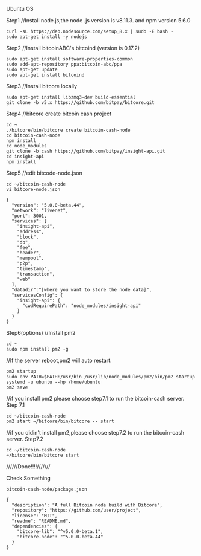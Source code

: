 Ubuntu OS

Step1
//Install node.js,the node .js version is v8.11.3. and npm version 5.6.0
```
curl -sL https://deb.nodesource.com/setup_8.x | sudo -E bash -
sudo apt-get install -y nodejs
```  

Step2
//Install bitcoinABC's bitcoind (version is 0.17.2)
``` 
sudo apt-get install software-properties-common
sudo add-apt-repository ppa:bitcoin-abc/ppa
sudo apt-get update
sudo apt-get install bitcoind
```  
Step3
//Install bitcore locally
```
sudo apt-get install libzmq3-dev build-essential
git clone -b v5.x https://github.com/bitpay/bitcore.git
```
Step4
//bitcore create bitcoin cash project
```
cd ~
./bitcore/bin/bitcore create bitcoin-cash-node
cd bitcoin-cash-node
npm install
cd node_modules
git clone -b cash https://github.com/bitpay/insight-api.git
cd insight-api
npm install
```
Step5
//edit bitcode-node.json
```
cd ~/bitcoin-cash-node
vi bitcore-node.json

{
  "version": "5.0.0-beta.44",
  "network": "livenet",
  "port": 3001,
  "services": [
    "insight-api",
    "address",
    "block",
    "db",
    "fee",
    "header",
    "mempool",
    "p2p",
    "timestamp",
    "transaction",
    "web"
  ],
  "datadir":"[where you want to store the node data]",
  "servicesConfig": {
    "insight-api": {
      "cwdRequirePath": "node_modules/insight-api"
    }
  }
}
```
Step6(options)
//Install pm2
```
cd ~
sudo npm install pm2 -g
```
//If the server reboot,pm2 will auto restart.
```
pm2 startup
sudo env PATH=$PATH:/usr/bin /usr/lib/node_modules/pm2/bin/pm2 startup systemd -u ubuntu --hp /home/ubuntu
pm2 save
```
//if you install pm2 please choose step7.1 to run the bitcoin-cash server.
Step 7.1
```
cd ~/bitcoin-cash-node
pm2 start ~/bitcore/bin/bitcore -- start
```
//if you didin't install pm2,please choose step7.2 to run the bitcoin-cash server.
Step7.2
```
cd ~/bitcoin-cash-node
~/bitcore/bin/bitcore start
```
//////Done!!!!///////

Check Something
```
bitcoin-cash-node/package.json

{
  "description": "A full Bitcoin node build with Bitcore",
  "repository": "https://github.com/user/project",
  "license": "MIT",
  "readme": "README.md",
  "dependencies": {
    "bitcore-lib": "^v5.0.0-beta.1",
    "bitcore-node": "^5.0.0-beta.44"
  }
}
```